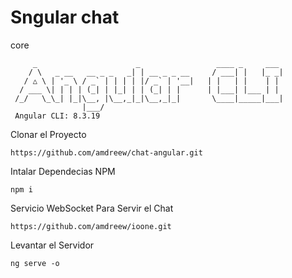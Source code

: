 # Sngular chat


core  
```
     _                      _                 ____ _     ___
    / \   _ __   __ _ _   _| | __ _ _ __     / ___| |   |_ _|
   / △ \ | '_ \ / _` | | | | |/ _` | '__|   | |   | |    | |
  / ___ \| | | | (_| | |_| | | (_| | |      | |___| |___ | |
 /_/   \_\_| |_|\__, |\__,_|_|\__,_|_|       \____|_____|___|
                |___/
 Angular CLI: 8.3.19   
```

Clonar el Proyecto
```
https://github.com/amdreew/chat-angular.git
```
Intalar Dependecias NPM
```
npm i
```
Servicio WebSocket Para Servir el Chat
```
https://github.com/amdreew/ioone.git
```

Levantar el Servidor
```
ng serve -o 
```
